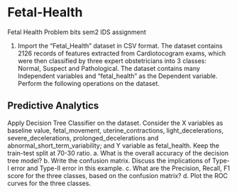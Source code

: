 # Fetal-Health
Fetal Health Problem bits sem2 IDS assignment

1.  Import  the  “Fetal_Health”  dataset  in  CSV  format.  The  dataset  contains  2126  records  of 
features  extracted  from  Cardiotocogram  exams,  which  were  then  classified  by  three  expert 
obstetricians  into  3  classes:  Normal,  Suspect  and  Pathological.  The  dataset  contains  many 
Independent  variables  and  “fetal_health”  as  the  Dependent  variable.  Perform  the  following 
operations on the dataset.

## Predictive Analytics </br>
Apply  Decision  Tree  Classifier  on  the  dataset.  Consider  the  X  variables  as  baseline  value, 
fetal_movement, uterine_contractions, light_decelerations, severe_decelerations, 
prolonged_decelerations and abnormal_short_term_variability; and Y variable as fetal_health. 
Keep the train-test split at 70-30 ratio. 
a. What is the overall accuracy of the decision tree model?
b.  Write  the  confusion  matrix.  Discuss  the  implications  of  Type-I  error  and  Type-II  error  in 
this example.
c. What are the Precision, Recall, F1 score for the three classes, based on the confusion matrix?
d. Plot the ROC curves for the three classes.
